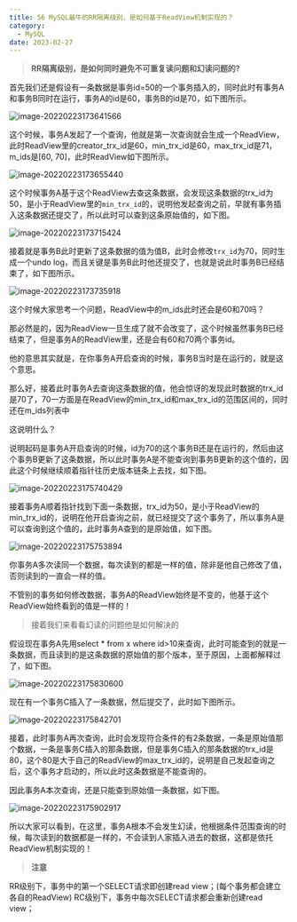 ```yaml
---
title: 56 MySQL最牛的RR隔离级别，是如何基于ReadView机制实现的？
category:
  - MySQL
date: 2023-02-27
---
```


<!-- more -->


> **RR隔离级别，是如何同时避免不可重复读问题和幻读问题的?**

首先我们还是假设有一条数据是事务id=50的一个事务插入的，同时此时有事务A和事务B同时在运行，事务A的id是60，事务B的id是70，如下图所示。

<img src="https://studyimages.oss-cn-beijing.aliyuncs.com/img/mysql/34-63/202210201140078.png" alt="image-20220223173641566" />

这个时候，事务A发起了一个查询，他就是第一次查询就会生成一个ReadView，此时ReadView里的creator_trx_id是60，min_trx_id是60，max_trx_id是71，m_ids是[60, 70]，此时ReadView如下图所示。

<img src="https://studyimages.oss-cn-beijing.aliyuncs.com/img/mysql/34-63/202210201140079.png" alt="image-20220223173655440" />

这个时候事务A基于这个ReadView去查这条数据，会发现这条数据的trx_id为50，是小于ReadView里的`min_trx_id`的，说明他发起查询之前，早就有事务插入这条数据还提交了，所以此时可以查到这条原始值的，如下图。

<img src="https://studyimages.oss-cn-beijing.aliyuncs.com/img/mysql/34-63/202210201140080.png" alt="image-20220223173715424" />

接着就是事务B此时更新了这条数据的值为值B，此时会修改`trx_id`为70，同时生成一个undo log，而且关键是事务B此时他还提交了，也就是说此时事务B已经结束了，如下图所示。

<img src="https://studyimages.oss-cn-beijing.aliyuncs.com/img/mysql/34-63/202210201140081.png" alt="image-20220223173735918" />

这个时候大家思考一个问题，ReadView中的m_ids此时还会是60和70吗？

那必然是的，因为ReadView一旦生成了就不会改变了，这个时候虽然事务B已经结束了，但是事务A的ReadView里，还是会有60和70两个事务id。

他的意思其实就是，在你事务A开启查询的时候，事务B当时是在运行的，就是这个意思。

那么好，接着此时事务A去查询这条数据的值，他会惊讶的发现此时数据的trx_id是70了，70一方面是在ReadView的min_trx_id和max_trx_id的范围区间的，同时还在m_ids列表中

这说明什么？

说明起码是事务A开启查询的时候，id为70的这个事务B还是在运行的，然后由这个事务B更新了这条数据，所以此时事务A是不能查询到事务B更新的这个值的，因此这个时候继续顺着指针往历史版本链条上去找，如下图。

<img src="https://studyimages.oss-cn-beijing.aliyuncs.com/img/mysql/34-63/202210201140082.png" alt="image-20220223175740429" />

接着事务A顺着指针找到下面一条数据，trx_id为50，是小于ReadView的min_trx_id的，说明在他开启查询之前，就已经提交了这个事务了，所以事务A是可以查询到这个值的，此时事务A查到的是原始值，如下图。

<img src="https://studyimages.oss-cn-beijing.aliyuncs.com/img/mysql/34-63/202210201140083.png" alt="image-20220223175753894" />

你事务A多次读同一个数据，每次读到的都是一样的值，除非是他自己修改了值，否则读到的一直会一样的值。

不管别的事务如何修改数据，事务A的ReadView始终是不变的，他基于这个ReadView始终看到的值是一样的！

> 接着我们来看看幻读的问题他是如何解决的

假设现在事务A先用select * from x where id>10来查询，此时可能查到的就是一条数据，而且读到的是这条数据的原始值的那个版本，至于原因，上面都解释过了，如下图。

<img src="https://studyimages.oss-cn-beijing.aliyuncs.com/img/mysql/34-63/202210201140084.png" alt="image-20220223175830600" />

现在有一个事务C插入了一条数据，然后提交了，此时如下图所示。

![image-20220223175842701](https://studyimages.oss-cn-beijing.aliyuncs.com/img/mysql/34-63/202210201140085.png)

接着，此时事务A再次查询，此时会发现符合条件的有2条数据，一条是原始值那个数据，一条是事务C插入的那条数据，但是事务C插入的那条数据的trx_id是80，这个80是大于自己的ReadView的max_trx_id的，说明是自己发起查询之后，这个事务才启动的，所以此时这条数据是不能查询的。

因此事务A本次查询，还是只能查到原始值一条数据，如下图。

<img src="https://studyimages.oss-cn-beijing.aliyuncs.com/img/mysql/34-63/202210201140086.png" alt="image-20220223175902917" />

所以大家可以看到，在这里，事务A根本不会发生幻读，他根据条件范围查询的时候，每次读到的数据都是一样的，不会读到人家插入进去的数据，这都是依托ReadView机制实现的！

> **注意**

RR级别下，事务中的第一个SELECT请求即创建read view；(每个事务都会建立各自的ReadView) RC级别下，事务中每次SELECT请求都会重新创建read view；
